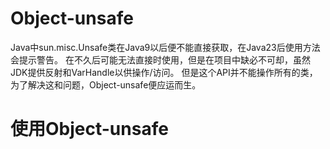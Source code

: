Object-unsafe
========================
Java中sun.misc.Unsafe类在Java9以后便不能直接获取，在Java23后使用方法会提示警告。
在不久后可能无法直接时使用，但是在项目中缺必不可却，虽然JDK提供反射和VarHandle以供操作/访问。
但是这个API并不能操作所有的类，为了解决这和问题，Object-unsafe便应运而生。

使用Object-unsafe
================



